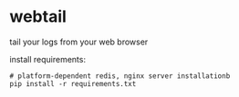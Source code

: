 webtail
=======

tail your logs from your web browser

install requirements:

    # platform-dependent redis, nginx server installationb
    pip install -r requirements.txt
